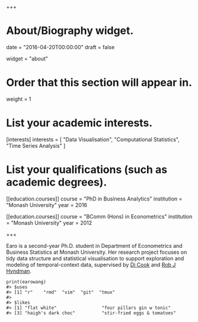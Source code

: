 +++
# About/Biography widget.

date = "2016-04-20T00:00:00"
draft = false

widget = "about"

# Order that this section will appear in.
weight = 1

# List your academic interests.
[interests]
  interests = [
    "Data Visualisation",
    "Computational Statistics",
    "Time Series Analysis"
  ]

# List your qualifications (such as academic degrees).
[[education.courses]]
  course = "PhD in Business Analytics"
  institution = "Monash University"
  year = 2016

[[education.courses]]
  course = "BComm (Hons) in Econometrics"
  institution = "Monash University"
  year = 2012
 
+++

Earo is a second-year Ph.D. student in Department of Econometrics and Business Statistics at Monash University. Her research project focuses on tidy data structure and statistical visualisation to support exploration and modeling of temporal-context data, supervised by [Di Cook](http://dicook.github.io) and [Rob J Hyndman](http://robjhydnman.com).

```{r}
print(earowang)
#> $uses
#> [1] "r"    "rmd"  "vim"  "git"  "tmux"
#> 
#> $likes
#> [1] "flat white"                 "four pillars gin w tonic"  
#> [3] "haigh's dark choc"          "stir-fried eggs & tomatoes"
```
